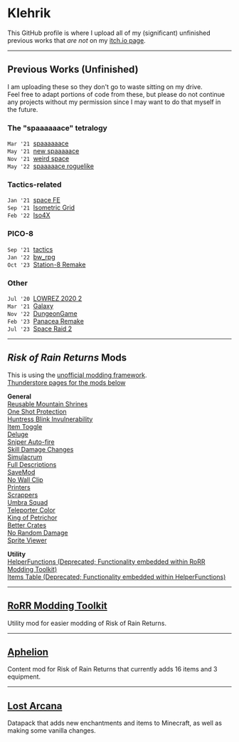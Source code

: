 # Klehrik

This GitHub profile is where I upload all of my (significant) unfinished previous works that *are not* on my [itch.io page](https://klehrik.itch.io).

---

## Previous Works (Unfinished)

I am uploading these so they don't go to waste sitting on my drive.  
Feel free to adapt portions of code from these, but please do not continue any projects without my permission since I may want to do that myself in the future.

### The "spaaaaaace" tetralogy
`Mar '21`&nbsp; [spaaaaaace](https://github.com/Klehrik/spaaaaaace)  
`May '21`&nbsp; [new spaaaaace](https://github.com/Klehrik/new-spaaaaace)  
`Nov '21`&nbsp; [weird space](https://github.com/Klehrik/weird-space)  
`May '22`&nbsp; [spaaaaace roguelike](https://github.com/Klehrik/spaaaaace-roguelike)  

### Tactics-related
`Jan '21`&nbsp; [space FE](https://github.com/Klehrik/space-FE)  
`Sep '21`&nbsp; [Isometric Grid](https://github.com/Klehrik/Isometric-Grid)  
`Feb '22`&nbsp; [Iso4X](https://github.com/Klehrik/Iso4X)  

### PICO-8
`Sep '21`&nbsp; [tactics](https://github.com/Klehrik/tactics)  
`Jan '22`&nbsp; [bw_rpg](https://github.com/Klehrik/bw_rpg)  
`Oct '23`&nbsp; [Station-8 Remake](https://github.com/Klehrik/Station-8-Remake)  

### Other
`Jul '20`&nbsp; [LOWREZ 2020 2](https://github.com/Klehrik/LOWREZ-2020-2)  
`Mar '21`&nbsp; [Galaxy](https://github.com/Klehrik/Galaxy)  
`Nov '22`&nbsp; [DungeonGame](https://github.com/Klehrik/DungeonGame)  
`Feb '23`&nbsp; [Panacea Remake](https://github.com/Klehrik/Panacea-Remake)  
`Jul '23`&nbsp; [Space Raid 2](https://github.com/Klehrik/Space-Raid-2)  

---

## *Risk of Rain Returns* Mods

This is using the [unofficial modding framework](https://github.com/return-of-modding/ReturnOfModding).  
[Thunderstore pages for the mods below](https://thunderstore.io/c/risk-of-rain-returns/p/Klehrik/)  

**General**  
[Reusable Mountain Shrines](https://github.com/Klehrik/RoRR-ReusableMountainShrines)  
[One Shot Protection](https://github.com/Klehrik/RoRR-OneShotProtection)  
[Huntress Blink Invulnerability](https://github.com/Klehrik/RoRR-HuntressBlinkInvulnerability)  
[Item Toggle](https://github.com/Klehrik/RoRR-ItemToggle)  
[Deluge](https://github.com/Klehrik/RoRR-Deluge)  
[Sniper Auto-fire](https://github.com/Klehrik/RoRR-SniperAutofire)  
[Skill Damage Changes](https://github.com/Klehrik/RoRR-SkillDamageChanges)  
[Simulacrum](https://github.com/Klehrik/RoRR-Simulacrum)  
[Full Descriptions](https://github.com/Klehrik/RoRR-FullDescriptions)  
[SaveMod](https://github.com/Klehrik/RoRR-SaveMod)  
[No Wall Clip](https://github.com/Klehrik/RoRR-NoWallClip)  
[Printers](https://github.com/Klehrik/RoRR-Printers)  
[Scrappers](https://github.com/Klehrik/RoRR-Scrappers)  
[Umbra Squad](https://github.com/Klehrik/RoRR-UmbraSquad)  
[Teleporter Color](https://github.com/Klehrik/RoRR-TeleporterColor)  
[King of Petrichor](https://github.com/Klehrik/RoRR-King_of_Petrichor)  
[Better Crates](https://github.com/Klehrik/RoRR-BetterCrates)  
[No Random Damage](https://github.com/Klehrik/RoRR-NoRandomDamage)  
[Sprite Viewer](https://github.com/Klehrik/RoRR-SpriteViewer)  

**Utility**   
[HelperFunctions (Deprecated; Functionality embedded within RoRR Modding Toolkit)](https://github.com/Klehrik/RoRR-HelperFunctions)  
[Items Table (Deprecated; Functionality embedded within HelperFunctions)](https://github.com/Klehrik/RoRR-ItemsTable)  

---

## [RoRR Modding Toolkit](https://github.com/RoRRModdingToolkit/RoRR_Modding_Toolkit)  
Utility mod for easier modding of Risk of Rain Returns.

---

## [Aphelion](https://github.com/Klehrik/RoRR-Aphelion)
Content mod for Risk of Rain Returns that currently adds 16 items and 3 equipment. 

---

## [Lost Arcana](https://github.com/Klehrik/Lost_Arcana)
Datapack that adds new enchantments and items to Minecraft, as well as making some vanilla changes. 
